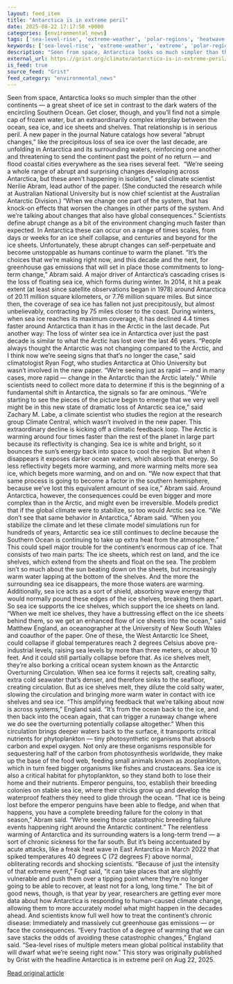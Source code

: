 ```yaml
---
layout: feed_item
title: "Antarctica is in extreme peril"
date: 2025-08-22 17:17:58 +0000
categories: [environmental_news]
tags: ['sea-level-rise', 'extreme-weather', 'polar-regions', 'heatwave', 'flooding', 'arctic', 'antarctica', 'australia', 'coastal-impacts', 'urgent']
keywords: ['sea-level-rise', 'extreme-weather', 'extreme', 'polar-regions', 'heatwave', 'flooding', 'antarctica', 'peril']
description: "Seen from space, Antarctica looks so much simpler than the other continents — a great sheet of ice set in contrast to the dark waters of the encircling South..."
external_url: https://grist.org/climate/antarctica-is-in-extreme-peril/
is_feed: true
source_feed: "Grist"
feed_category: "environmental_news"
---
```


Seen from space, Antarctica looks so much simpler than the other continents — a great sheet of ice set in contrast to the dark waters of the encircling Southern Ocean. Get closer, though, and you’ll find not a simple cap of frozen water, but an extraordinarily complex interplay between the ocean, sea ice, and ice sheets and shelves. That relationship is in serious peril. A new paper in the journal Nature catalogs how several “abrupt changes,” like the precipitous loss of sea ice over the last decade, are unfolding in Antarctica and its surrounding waters, reinforcing one another and threatening to send the continent past the point of no return — and flood coastal cities everywhere as the sea rises several feet.&nbsp; “We&#8217;re seeing a whole range of abrupt and surprising changes developing across Antarctica, but these aren&#8217;t happening in isolation,” said climate scientist Nerilie Abram, lead author of the paper. (She conducted the research while at Australian National University but is now chief scientist at the Australian Antarctic Division.) “When we change one part of the system, that has knock-on effects that worsen the changes in other parts of the system. And we&#8217;re talking about changes that also have global consequences.” Scientists define abrupt change as a bit of the environment changing much faster than expected. In Antarctica these can occur on a range of times scales, from days or weeks for an ice shelf collapse, and centuries and beyond for the ice sheets. Unfortunately, these abrupt changes can self-perpetuate and become unstoppable as humans continue to warm the planet. “It&#8217;s the choices that we&#8217;re making right now, and this decade and the next, for greenhouse gas emissions that will set in place those commitments to long-term change,” Abram said. A major driver of Antarctica’s cascading crises is the loss of floating sea ice, which forms during winter. In 2014, it hit a peak extent (at least since satellite observations began in 1978) around Antarctica of 20.11 million square kilometers, or 7.76 million square miles. But since then, the coverage of sea ice has fallen not just precipitously, but almost unbelievably, contracting by 75 miles closer to the coast. During winters, when sea ice reaches its maximum coverage, it has declined 4.4 times faster around Antarctica than it has in the Arctic in the last decade. Put another way: The loss of winter sea ice in Antarctica over just the past decade is similar to what the Arctic has lost over the last 46 years. “People always thought the Antarctic was not changing compared to the Arctic, and I think now we&#8217;re seeing signs that that&#8217;s no longer the case,” said climatologist Ryan Fogt, who studies Antarctica at Ohio University but wasn’t involved in the new paper. “We&#8217;re seeing just as rapid — and in many cases, more rapid — change in the Antarctic than the Arctic lately.” While scientists need to collect more data to determine if this is the beginning of a fundamental shift in Antarctica, the signals so far are ominous. “We&#8217;re starting to see the pieces of the picture begin to emerge that we very well might be in this new state of dramatic loss of Antarctic sea ice,” said Zachary M. Labe, a climate scientist who studies the region at the research group Climate Central, which wasn’t involved in the new paper. This extraordinary decline is kicking off a climatic feedback loop. The Arctic is warming around four times faster than the rest of the planet in large part because its reflectivity is changing. Sea ice is white and bright, so it bounces the sun’s energy back into space to cool the region. But when it disappears it exposes darker ocean waters, which absorb that energy. So less reflectivity begets more warming, and more warming melts more sea ice, which begets more warming, and on and on. “We now expect that that same process is going to become a factor in the southern hemisphere, because we&#8217;ve lost this equivalent amount of sea ice,” Abram said. Around Antarctica, however, the consequences could be even bigger and more complex than in the Arctic, and might even be irreversible. Models predict that if the global climate were to stabilize, so too would Arctic sea ice. “We don&#8217;t see that same behavior in Antarctica,” Abram said. “When you stabilize the climate and let these climate model simulations run for hundreds of years, Antarctic sea ice still continues to decline because the Southern Ocean is continuing to take up extra heat from the atmosphere.” This could spell major trouble for the continent’s enormous cap of ice. That consists of two main parts: The ice sheets, which rest on land, and the ice shelves, which extend from the sheets and float on the sea. The problem isn’t so much about the sun beating down on the sheets, but increasingly warm water lapping at the bottom of the shelves. And the more the surrounding sea ice disappears, the more those waters are warming. Additionally, sea ice acts as a sort of shield, absorbing wave energy that would normally pound these edges of the ice shelves, breaking them apart. So sea ice supports the ice shelves, which support the ice sheets on land. “When we melt ice shelves, they have a buttressing effect on the ice sheets behind them, so we get an enhanced flow of ice sheets into the ocean,” said Matthew England, an oceanographer at the University of New South Wales and coauthor of the paper. One of these, the West Antarctic Ice Sheet, could collapse if global temperatures reach 2 degrees Celsius above pre-industrial levels, raising sea levels by more than three meters, or about 10 feet. And it could still partially collapse before that. As ice shelves melt, they’re also borking a critical ocean system known as the Antarctic Overturning Circulation. When sea ice forms it rejects salt, creating salty, extra cold seawater that’s denser, and therefore sinks to the seafloor, creating circulation. But as ice shelves melt, they dilute the cold salty water, slowing the circulation and bringing more warm water in contact with ice shelves and sea ice. “This amplifying feedback that we&#8217;re talking about now is across systems,” England said. “It&#8217;s from the ocean back to the ice, and then back into the ocean again, that can trigger a runaway change where we do see the overturning potentially collapse altogether.” When this circulation brings deeper waters back to the surface, it transports critical nutrients for phytoplankton — tiny photosynthetic organisms that absorb carbon and expel oxygen. Not only are these organisms responsible for sequestering half of the carbon from photosynthesis worldwide, they make up the base of the food web, feeding small animals known as zooplankton, which in turn feed bigger organisms like fishes and crustaceans. Sea ice is also a critical habitat for phytoplankton, so they stand both to lose their home and their nutrients. Emperor penguins, too, establish their breeding colonies on stable sea ice, where their chicks grow up and develop the waterproof feathers they need to glide through the ocean. “That ice is being lost before the emperor penguins have been able to fledge, and when that happens, you have a complete breeding failure for the colony in that season,” Abram said. “We&#8217;re seeing those catastrophic breeding failure events happening right around the Antarctic continent.” The relentless warming of Antarctica and its surrounding waters is a long-term trend — a sort of chronic sickness for the far south. But it’s being accentuated by acute attacks, like a freak heat wave in East Antarctica in March 2022 that spiked temperatures 40 degrees C (72 degrees F) above normal, obliterating records and shocking scientists. “Because of just the intensity of that extreme event,” Fogt said, “it can take places that are slightly vulnerable and push them over a tipping point where they&#8217;re no longer going to be able to recover, at least not for a long, long time.”&nbsp; The bit of good news, though, is that year by year, researchers are getting ever more data about how Antarctica is responding to human-caused climate change, allowing them to more accurately model what might happen in the decades ahead. And scientists know full well how to treat the continent’s chronic disease: Immediately and massively cut greenhouse gas emissions — or face the consequences. “Every fraction of a degree of warming that we can save stacks the odds of avoiding these catastrophic changes,” England said. “Sea-level rises of multiple meters mean global political instability that will dwarf what we&#8217;re seeing right now.” This story was originally published by Grist with the headline Antarctica is in extreme peril on Aug 22, 2025.

[Read original article](https://grist.org/climate/antarctica-is-in-extreme-peril/)
